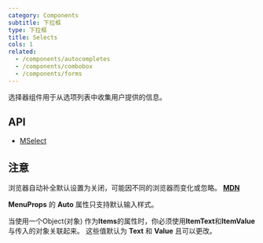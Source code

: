 ```yaml
---
category: Components
subtitle: 下拉框
type: 下拉框
title: Selects
cols: 1
related:
  - /components/autocompletes
  - /components/combobox
  - /components/forms
---
```


选择器组件用于从选项列表中收集用户提供的信息。

## API

- [MSelect](/api/MSelect)

## 注意

<!--alert:info--> 
浏览器自动补全默认设置为关闭，可能因不同的浏览器而变化或忽略。 **[MDN](https://developer.mozilla.org/en-US/docs/Web/Security/Securing_your_site/Turning_off_form_autocompletion)**
<!--/alert:info--> 

<!--alert:warning--> 
**MenuProps** 的 **Auto** 属性只支持默认输入样式。
<!--/alert:warning--> 

<!--alert:error--> 
当使用一个Object(对象) 作为**Items**的属性时，你必须使用**ItemText**和**ItemValue**与传入的对象关联起来。 这些值默认为 **Text** 和 **Value** 且可以更改。
<!--/alert:error--> 